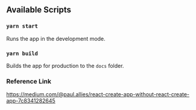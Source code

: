 ## Available Scripts

### `yarn start`

Runs the app in the development mode.

### `yarn build`

Builds the app for production to the `docs` folder.

### Reference Link

https://medium.com/@paul.allies/react-create-app-without-react-create-app-7c8341282645

